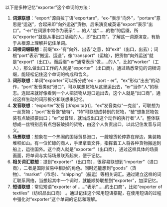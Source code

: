以下是多种记忆“exporter”这个单词的方法：
1. **词源联想**：“export”源自拉丁语“exportare”，“ex-”表示“向外”，“portare”意思是“运送”，合起来即“向外运送”货物，后来演变成英语“export”表示“出口”。“-er”在词源中常作为表示“……的人”或“……的物”的后缀，所以“exporter”就是从事出口活动的人，即“出口商”。了解这一词源演变，有助于从根源上理解并记住单词。
2. **词根词缀联想**：前缀“ex-”有“向外、出去”之意，如“exit”（出口，出去）；词根“port”表示“搬运、运送”，像“transport”（运输），把货物“向外运送”就是“export”（出口）。而后缀“-er”通常表示“做……的人”，比如“worker”（工人），那么做出口工作的人就是“exporter”（出口商）。通过熟悉常见的词根词缀，能轻松记住这个单词的构成和含义。
3. **词形联想**：单词“exporter”可以拆分成“ex - port - er”。“ex”形似“出去”的动作，“port”发音类似“港口”，可以联想货物从这里运出去，“er”当作“人”的标志。连起来就好像看到一个人把货物从港口运出去，这个人就是“出口商”，通过这样生动的词形拆分和联想来记忆。
4. **发音联想**：“exporter”发音 [ɪkˈspɔːtə(r)]，“ex”发音类似“一克丝”，可联想为一丝货物；“port”发音像“破特”，“特”可联想成特别的货物，“破”想象货物包装有点破损要出口；“er”发音轻，就当成出口这个动作的执行者“人”。整体联想成一丝特别且有点包装破损的货物，由这个人负责出口，以此记住发音与词义。
5. **场景联想**：想象在一个热闹的国际贸易港口，一艘艘货轮停靠在岸边，集装箱堆积如山。有一位忙碌的商人，手里拿着文件，指挥着工人将各种货物搬运到船上，运往国外。这个商人就是“exporter”（出口商），通过这样具体的场景画面，将单词与实际场景联系起来，便于记忆。
6. **相关词汇联想**：提到“exporter”（出口商），很容易联想到“importer”（进口商），二者是国际贸易中相对的角色。同时还能想到“goods”（货物）、“market”（市场）、“shipping”（航运）等相关词汇。通过建立这样的词汇联系网络，当想起其中一个词时，就能顺势联想到“exporter”，加深记忆。
7. **短语联想**：常见短语“exporter of ……”表示“……的出口商”，比如“exporter of textiles”（纺织品出口商） 。通过记住这个常用短语搭配，在使用短语的过程中强化对“exporter”这个单词的记忆和理解。 